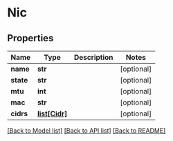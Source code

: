 # Nic

## Properties
Name | Type | Description | Notes
------------ | ------------- | ------------- | -------------
**name** | **str** |  | [optional] 
**state** | **str** |  | [optional] 
**mtu** | **int** |  | [optional] 
**mac** | **str** |  | [optional] 
**cidrs** | [**list[Cidr]**](Cidr.md) |  | [optional] 

[[Back to Model list]](../README.md#documentation-for-models) [[Back to API list]](../README.md#documentation-for-api-endpoints) [[Back to README]](../README.md)


